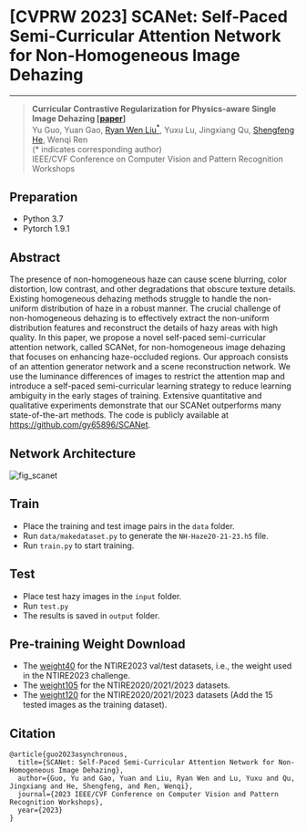 # [CVPRW 2023] SCANet: Self-Paced Semi-Curricular Attention Network for Non-Homogeneous Image Dehazing

---
>**Curricular Contrastive Regularization for Physics-aware Single Image Dehazing [[paper](http://arxiv.org/abs/2304.08444)]**<br>  Yu Guo, Yuan Gao, [Ryan Wen Liu<sup>*</sup>](http://mipc.whut.edu.cn/index.html), Yuxu Lu, Jingxiang Qu, [Shengfeng He](http://www.shengfenghe.com/), Wenqi Ren <br>
>(* indicates corresponding author)<br>
>IEEE/CVF Conference on Computer Vision and Pattern Recognition Workshops

## Preparation

- Python 3.7
- Pytorch 1.9.1

## Abstract
The presence of non-homogeneous haze can cause scene blurring, color distortion, low contrast, and other degradations that obscure texture details. Existing homogeneous dehazing methods struggle to handle the non-uniform distribution of haze in a robust manner. The crucial challenge of non-homogeneous dehazing is to effectively extract the non-uniform distribution features and reconstruct the details of hazy areas with high quality. In this paper, we propose a novel self-paced semi-curricular attention network, called SCANet, for non-homogeneous image dehazing that focuses on enhancing haze-occluded regions. Our approach consists of an attention generator network and a scene reconstruction network. We use the luminance differences of images to restrict the attention map and introduce a self-paced semi-curricular learning strategy to reduce learning ambiguity in the early stages of training. Extensive quantitative and qualitative experiments demonstrate that our SCANet outperforms many state-of-the-art methods. The code is publicly available at https://github.com/gy65896/SCANet.


## Network Architecture
![fig_scanet](https://user-images.githubusercontent.com/48637474/232728784-74728cd8-c18e-40b8-a275-1b2ca24a05e7.png)

## Train

* Place the training and test image pairs in the `data` folder.
* Run `data/makedataset.py` to generate the `NH-Haze20-21-23.h5` file.
* Run `train.py` to start training.

## Test

* Place test hazy images in the `input` folder.
* Run `test.py`
* The results is saved in `output` folder.

## Pre-training Weight Download

* The [weight40](https://drive.google.com/file/d/15-M7bGwZkXtCato_kEfLi1VOq-tjblPL/view?usp=share_link) for the NTIRE2023 val/test datasets, i.e., the weight used in the NTIRE2023 challenge.
* The [weight105](https://drive.google.com/file/d/1ATye3j81n62VHXwGihShazYnMoEbTMLd/view?usp=share_link) for the NTIRE2020/2021/2023 datasets.
* The [weight120](https://drive.google.com/file/d/1sC81YfqOa82irk_Dy37I9oxpX4zniS2z/view?usp=share_link) for the NTIRE2020/2021/2023 datasets (Add the 15 tested images as the training dataset).

## Citation

```
@article{guo2023asynchronous,
  title={SCANet: Self-Paced Semi-Curricular Attention Network for Non-Homogeneous Image Dehazing},
  author={Guo, Yu and Gao, Yuan and Liu, Ryan Wen and Lu, Yuxu and Qu, Jingxiang and He, Shengfeng, and Ren, Wenqi},
  journal={2023 IEEE/CVF Conference on Computer Vision and Pattern Recognition Workshops},
  year={2023}
}
```
